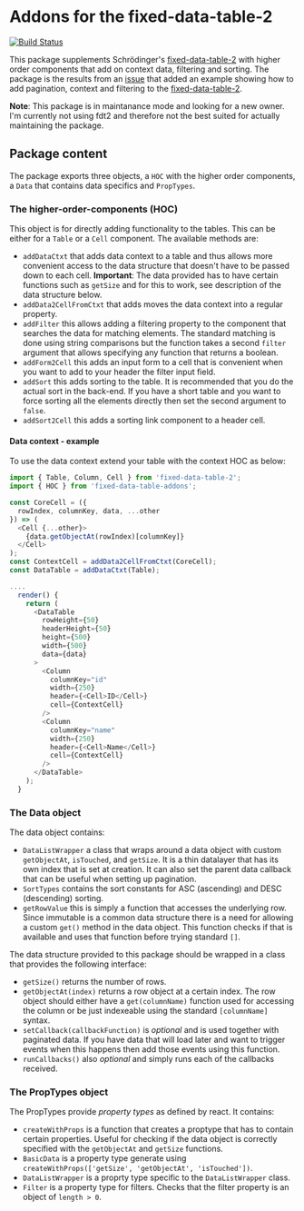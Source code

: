 # Addons for the fixed-data-table-2

[![Build Status](https://travis-ci.org/gforge/fixed-data-table-addons.svg?branch=master)](https://travis-ci.org/gforge/fixed-data-table-addons)

This package supplements Schr&ouml;dinger's [fixed-data-table-2][fdt2] with higher order components that add on context data, filtering and sorting. The package is the results from an [issue][fdt2-issue] that added an example showing how to add pagination, context and filtering to the [fixed-data-table-2][fdt2].

**Note**: This package is in maintanance mode and looking for a new owner. I'm currently not using fdt2 and therefore not the best suited for actually maintaining the package.

## Package content

The package exports three objects, a `HOC` with the higher order components, a `Data` that contains data specifics and `PropTypes`.

### The higher-order-components (HOC)

This object is for directly adding functionality to the tables. This can be either for a `Table` or a `Cell` component. The available methods are:

- `addDataCtxt` that adds data context to a table and thus allows more convenient access to the data structure that doesn't have to be passed down to each cell. **Important**: The data provided has to have certain functions such as `getSize` and for this to work, see description of the data structure below.
- `addData2CellFromCtxt` that adds moves the data context into a regular property.
- `addFilter` this allows adding a filtering property to the component that searches the data for matching elements. The standard matching is done using string comparisons but the function takes a second `filter` argument that allows specifying any function that returns a boolean.
- `addForm2Cell` this adds an input form to a cell that is convenient when you want to add to your header the filter input field.
- `addSort` this adds sorting to the table. It is recommended that you do the actual sort in the back-end. If you have a short table and you want to force sorting all the elements directly then set the second argument to `false`.
- `addSort2Cell` this adds a sorting link component to a header cell.

#### Data context - example

To use the data context extend your table with the context HOC as below:

```js
import { Table, Column, Cell } from 'fixed-data-table-2';
import { HOC } from 'fixed-data-table-addons';

const CoreCell = ({
  rowIndex, columnKey, data, ...other
}) => (
  <Cell {...other}>
    {data.getObjectAt(rowIndex)[columnKey]}
  </Cell>
);
const ContextCell = addData2CellFromCtxt(CoreCell);
const DataTable = addDataCtxt(Table);

....
  render() {
    return (
      <DataTable
        rowHeight={50}
        headerHeight={50}
        height={500}
        width={500}
        data={data}
      >
        <Column
          columnKey="id"
          width={250}
          header={<Cell>ID</Cell>}
          cell={ContextCell}
        />
        <Column
          columnKey="name"
          width={250}
          header={<Cell>Name</Cell>}
          cell={ContextCell}
        />
      </DataTable>
    );
  }
```

### The Data object

The data object contains:

- `DataListWrapper` a class that wraps around a data object with custom `getObjectAt`, `isTouched`, and `getSize`. It is a thin datalayer that has its own index that is set at creation. It can also set the parent data callback that can be useful when setting up pagination.
- `SortTypes` contains the sort constants for ASC (ascending) and DESC (descending) sorting.
- `getRowValue` this is simply a function that accesses the underlying row. Since immutable is a common data structure there is a need for allowing a custom `get()` method in the data object. This function checks if that is available and uses that function before trying standard `[]`.

The data structure provided to this package should be wrapped in a class that provides the following interface:

- `getSize()` returns the number of rows.
- `getObjectAt(index)` returns a row object at a certain index. The row object should either have a `get(columnName)` function used for accessing the column or be just indexeable using the standard `[columnName]` syntax.
- `setCallback(callbackFunction)` is _optional_ and is used together with paginated data. If you have data that will load later and want to trigger events when this happens then add those events using this function.
- `runCallbacks()` also _optional_ and simply runs each of the callbacks received.

### The PropTypes object

The PropTypes provide _property types_ as defined by react. It contains:

- `createWithProps` is a function that creates a proptype that has to contain certain properties. Useful for checking if the data object is correctly specified with the `getObjectAt` and `getSize` functions.
- `BasicData` is a property type generate using `createWithProps(['getSize', 'getObjectAt', 'isTouched'])`.
- `DataListWrapper` is a proprty type specific to the `DataListWrapper` class.
- `Filter` is a property type for filters. Checks that the filter property is an object of `length > 0`.

[fdt2]: https://github.com/schrodinger/fixed-data-table-2/
[fdt2-issue]: https://github.com/schrodinger/fixed-data-table-2/issues/76
